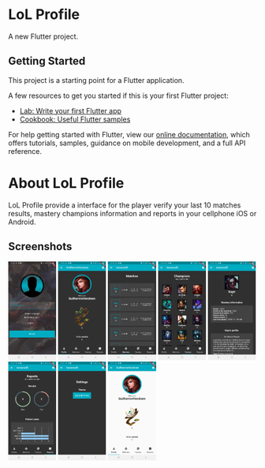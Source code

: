 # LoL Profile

A new Flutter project.

## Getting Started

This project is a starting point for a Flutter application.

A few resources to get you started if this is your first Flutter project:

- [Lab: Write your first Flutter app](https://flutter.dev/docs/get-started/codelab)
- [Cookbook: Useful Flutter samples](https://flutter.dev/docs/cookbook)

For help getting started with Flutter, view our 
[online documentation](https://flutter.dev/docs), which offers tutorials, 
samples, guidance on mobile development, and a full API reference.

# About LoL Profile

LoL Profile provide a interface for the player verify your last 10 matches results,
mastery champions information and reports in your cellphone iOS or Android.

## Screenshots

<img src="/screenshots/login.jpg?raw=true" height="200">
<img src="/screenshots/profile.jpg?raw=true" height="200">
<img src="/screenshots/matches.jpg?raw=true" height="200">
<img src="/screenshots/champions.jpg?raw=true" height="200">
<img src="/screenshots/champion-detail.jpg?raw=true" height="200">
<img src="/screenshots/reports.jpg?raw=true" height="200">
<img src="/screenshots/switch-theme.jpg?raw=true" height="200">
<img src="/screenshots/light-theme.jpg?raw=true" height="200">